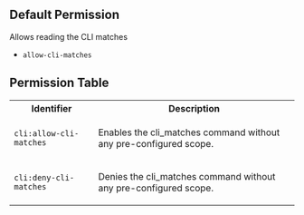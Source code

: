 ## Default Permission

Allows reading the CLI matches

- `allow-cli-matches`

## Permission Table

<table>
<tr>
<th>Identifier</th>
<th>Description</th>
</tr>


<tr>
<td>

`cli:allow-cli-matches`

</td>
<td>

Enables the cli_matches command without any pre-configured scope.

</td>
</tr>

<tr>
<td>

`cli:deny-cli-matches`

</td>
<td>

Denies the cli_matches command without any pre-configured scope.

</td>
</tr>
</table>
